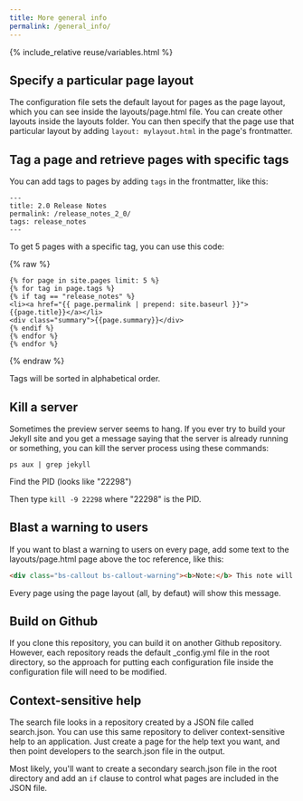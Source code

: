 ```yaml
---
title: More general info
permalink: /general_info/
---
```

{% include_relative reuse/variables.html %}

## Specify a particular page layout

The configuration file sets the default layout for pages as the page layout, which you can see inside the layouts/page.html file. You can create other layouts inside the layouts folder. You can then specify that the page use that particular layout by adding `layout: mylayout.html` in the page's frontmatter. 

## Tag a page and retrieve pages with specific tags

You can add tags to pages by adding `tags` in the frontmatter, like this:

```
---
title: 2.0 Release Notes
permalink: /release_notes_2_0/
tags: release_notes
---
```

To get 5 pages with a specific tag, you can use this code:

{% raw %}
```
{% for page in site.pages limit: 5 %}
{% for tag in page.tags %}
{% if tag == "release_notes" %}
<li><a href="{{ page.permalink | prepend: site.baseurl }}">{{page.title}}</a></li>
<div class="summary">{{page.summary}}</div>
{% endif %}
{% endfor %}
{% endfor %}
```
{% endraw %}

Tags will be sorted in alphabetical order.

## Kill a server

Sometimes the preview server seems to hang. If you ever try to build your Jekyll site and you get a message saying that the server is already running or something, you can kill the server process using these commands:

`ps aux | grep jekyll`

Find the PID (looks like "22298")

Then type `kill -9 22298` where "22298" is the PID.

## Blast a warning to users

If you want to blast a warning to users on every page, add some text to the layouts/page.html page above the toc reference, like this:

```html
<div class="bs-callout bs-callout-warning"><b>Note:</b> This note will appear on every page in the site. </div>
```

Every page using the page layout (all, by defaut) will show this message.

## Build on Github

If you clone this repository, you can build it on another Github repository. However, each repository reads the default _config.yml file in the root directory, so the approach for putting each configuration file inside the configuration file will need to be modified.

## Context-sensitive help

The search file looks in a repository created by a JSON file called search.json. You can use this same repository to deliver context-sensitive help to an application. Just create a page for the help text you want, and then point developers to the search.json file in the output. 

Most likely, you'll want to create a secondary search.json file in the root directory and add an `if` clause to control what pages are included in the JSON file.
